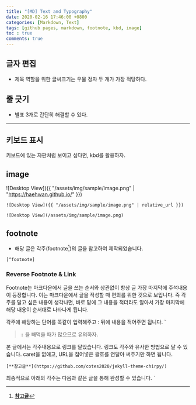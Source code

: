 ```yaml
---
title: "[MD] Text and Typography"
date: 2020-02-16 17:46:00 +0800
categories: [Markdown, Text]
tags: [github pages, markdown, footnote, kbd, image]
toc : true
comments: true
---
```



## 글자 편집
+ 제목 역할을 위한 글씨크기는 우물 정자 두 개가 가장 적당하다.


## 줄 긋기
 + 별표 3개로 간단히 해결할 수 있다.  

***


## 키보드 표시
<kbd>키보드</kbd>에 있는 자판처럼 보이고 싶다면, kbd를 활용하자.


## image  
![Desktop View]({{ "/assets/img/sample/image.png" | "https://haehwan.github.io/" }})  
```
![Desktop View]({{ "/assets/img/sample/image.png" | relative_url }})
```
```
![Desktop View](/assets/img/sample/image.png)
```


## footnote
+ 해당 글은 각주(footnote[^footnote])의 글을 참고하여 제작되었습니다.  
[^footnote]: [**참고글**](https://github.com/cotes2020/jekyll-theme-chirpy/)  
```
[^footnote]
```


### Reverse Footnote & Link
Footnote는 마크다운에서 글을 쓰는 순서와 상관없이 항상 글 가장 마지막에 주석내용이 등장합니다. 이는 마크다운에서 글을 작성할 때 편의를 위한 것으로 보입니다. 즉 각주를 달고 싶은 내용이 생각나면, 바로 밑에 그 내용을 적더라도 알아서 가장 마지막에 해당 내용이 순서대로 나타나게 됩니다.  

각주에 해당하는 단어를 똑같이 입력해주고 : 뒤에 내용을 적어주면 됩니다.
`
[^footnote]: ...
`
> <kbd>:</kbd> 을 빼먹을 때가 많으므로 유의하자.

본 글에서는 각주내용으로 링크를 달았습니다. 링크도 각주와 유사한 방법으로 달 수 있습니다. caret을 없애고, URL을 집어넣은 괄호를 연달아 써주기만 하면 됩니다.
```
[**참고글**](https://github.com/cotes2020/jekyll-theme-chirpy/)  
```

최종적으로 아래의 각주는 다음과 같은 글을 통해 완성할 수 있습니다.
`
[^footnote]: [**참고글**](https://github.com/cotes2020/jekyll-theme-chirpy/)
`
